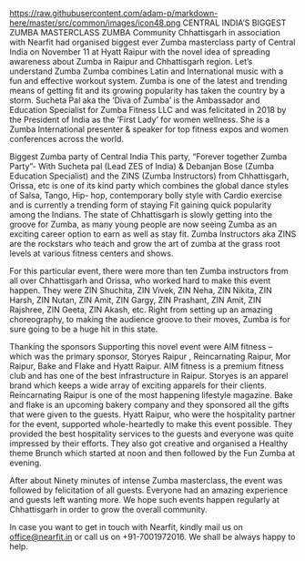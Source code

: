 
https://raw.githubusercontent.com/adam-p/markdown-here/master/src/common/images/icon48.png
CENTRAL INDIA’S BIGGEST ZUMBA MASTERCLASS
ZUMBA Community Chhattisgarh in association with Nearfit had organised biggest ever Zumba masterclass party of Central India on November 11 at Hyatt Raipur with the novel idea of spreading awareness about Zumba in Raipur and Chhattisgarh region. 
Let’s understand Zumba
Zumba combines Latin and International music with a fun and effective workout system. Zumba is one of the latest and trending means of getting fit and its growing popularity has taken the country by a storm. Sucheta Pal aka the ‘Diva of Zumba’ is the Ambassador and Education Specialist for Zumba Fitness LLC and was felicitated in 2018 by the President of India as the ‘First Lady’ for women wellness. She is a Zumba International presenter & speaker for top fitness expos and women conferences across the world. 

Biggest Zumba party of Central India
This party, “Forever together Zumba Party”- With Sucheta pal (Lead ZES of India) & Debanjan Bose (Zumba Education Specialist) and the ZINS (Zumba Instructors) from Chhattisgarh, Orissa, etc is one of its kind party which combines the global dance styles of Salsa, Tango, Hip- hop, contemporary bolly style with Cardio exercise and is currently a trending form of staying Fit gaining quick popularity among the Indians. 
The state of Chhattisgarh is slowly getting into the groove for Zumba, as many young people are now seeing Zumba as an exciting career option to earn as well as stay fit. Zumba Instructors aka ZINS are the rockstars who teach and grow the art of  zumba at the grass root levels at various fitness centers and shows. 

For this particular event, there were more than ten Zumba instructors from all over Chhattisgarh and Orissa, who worked hard to make this event happen. They were ZIN Shuchita, ZIN Vivek, ZIN Neha, ZIN Nikita, ZIN Harsh, ZIN Nutan, ZIN Amit, ZIN Gargy, ZIN Prashant, ZIN Amit, ZIN Rajshree, ZIN Geeta, ZIN Akash, etc. Right from setting up an amazing choreography, to making the audience groove to their moves, Zumba is for sure going to be a huge hit in this state.
 

Thanking the sponsors
Supporting this novel event were AIM fitness – which was the primary sponsor, Storyes Raipur , Reincarnating Raipur, Mor Raipur, Bake and Flake and Hyatt Raipur.
AIM fitness is a premium fitness club and has one of the best infrastructure in Raipur. Storyes is an apparel brand which keeps a wide array of exciting apparels for their clients. Reincarnating Raipur is one of the most happening lifestyle magazine. Bake and flake is an upcoming bakery company and they sponsored all the gifts that were given to the guests.
Hyatt Raipur, who were the hospitality partner for the event, supported whole-heartedly to make this event possible. They provided the best hospitality services to the guests and everyone was quite impressed by their efforts. They also got creative and organised a Healthy theme Brunch which started at noon and then followed by the Fun Zumba at evening. 
 

After about Ninety minutes of intense Zumba masterclass, the event was followed by felicitation of all guests. Everyone had an amazing experience and guests left wanting more. We hope such events happen regularly at Chhattisgarh in order to grow the overall community.

In case you want to get in touch with Nearfit, kindly mail us on office@nearfit.in or call us on +91-7001972016. We shall be always happy to help.

  
